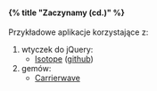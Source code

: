 #### {% title "Zaczynamy (cd.)" %}

Przykładowe aplikacje korzystające z:

1. wtyczek do jQuery:
   - [Isotope](http://isotope.metafizzy.co/) ([github](https://github.com/desandro/isotope))
2. gemów:
   - [Carrierwave](https://github.com/carrierwaveuploader/carrierwave)
